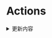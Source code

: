 # Actions


<details> 
    <summary>更新内容</summary>

- [QiuChenlyOpenSource/QQFlacMusicDownloader](https://github.com/QiuChenlyOpenSource/QQFlacMusicDownloader) (Updated: deb5f564e8c2371ff3a5b5ee0d1de1cc95736e82)
- [tailscale/tailscale](https://github.com/tailscale/tailscale) (Updated: 05bfa022f296029d2c500cdeafaa8c9300655c4f)
- [vvbbnn00/WARP-Clash-API](https://github.com/vvbbnn00/WARP-Clash-API) (Updated: 1f780e89f33210507683dbb1233719fcf0e19da6)
- [jhao104/proxy_pool](https://github.com/jhao104/proxy_pool) (Updated: f8b9575f7f50edc36efa60f56b46deab4c212972)

</details>
